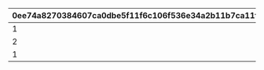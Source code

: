 |0ee74a8270384607ca0dbe5f11f6c106f536e34a2b11b7ca11f7ca08ad24c870|a6b86349a481d3bd1a0f64879f0b2f0b82198b33ca4037012cea639238f8e456|f9633c2bf4bb39f5dee5d09e8096cef665ca6cccf2a6776a577d8a6ffe88beec|8b2fef2d61f07f7d375775803e0ed799c06a5ffc6ff0efd158d4a3f3d3066e5f|c77a090940da7c9f90a83264437179ff407d8eaac43e153d0a2fe3bc1972b431|3908b83ba8aeb7ac623963549fc1d5ce19314bf28b220a529fccc0bf2eaea565|77d30b25d8591f6e245625128b292cbb783852c002c6796b8735599530168c13|6d15662b7870976d832077657efc93c7a02712d7b2a1e1f02dda3a4fc2e3376c|c2daec739eba58fc5ece9d05335c381fb613472d01d953ccf6c4278a31ada26e|7fc54048743af37a71450ad90d2972ed422a83c861e194ac28552f87ede7e4a1|c2d720d4f771f7b3a6bef5f5e79246af3296f9ff93eb44a398e35ffe4c4c9203|23340ebbe53a6177dc967ccf95f56658414fc5deb75ab0be3fcf4aef2733f3f2|7c38c5c8c551fa93ac3bc313e88e6f69c42601ed3eeb4b366a06af06ed9a556f|4e7b71bec594579f81036897c56d4bff0a0c6ae0211c2cd7f5b436e00004b705|
| --- | --- | --- | --- | --- | --- | --- | --- | --- | --- | --- | --- | --- | --- |
|1|0|31008005|501010081|70|5|1.1|0|0|101|1|1|37|1|
|2|0|31008005|501010082|0|5|1|600|5|102|2|0|0|1|
|1|0|31008005|501010083|0|5|1.1|0|0|103|3|0|0|1|